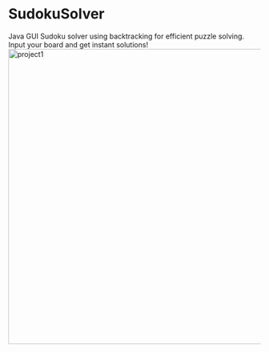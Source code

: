 # SudokuSolver
Java GUI Sudoku solver using backtracking for efficient puzzle solving. Input your board and get instant solutions!
<img width="719" height="589" alt="project1" src="https://github.com/user-attachments/assets/a6d85c42-a697-4c94-89cf-9a3dffa3f6fe" />

